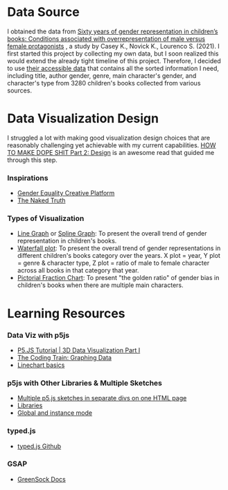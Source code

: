 # Data Source
I obtained the data from [Sixty years of gender representation in children’s books: Conditions associated with overrepresentation of male versus female protagonists](https://journals.plos.org/plosone/article?id=10.1371/journal.pone.0260566)
, a study by Casey K., Novick K., Lourenco S. (2021).
I first started this project by collecting my own data, but I soon realized this would extend the already tight timeline of this project.
Therefore, I decided to use [their accessible data](https://osf.io/97gfk/) that contains all the sorted information I need, including title, author gender, genre, main character's gender, and character's type from 3280 children's books collected from various sources.

# Data Visualization Design
I struggled a lot with making good visualization design choices that are reasonably challenging yet achievable with my current capabilities.
[HOW TO MAKE DOPE SHIT Part 2: Design](https://pudding.cool/process/how-to-make-dope-shit-part-2/) is an awesome read that guided me through this step.

### Inspirations
- [Gender Equality Creative Platform](https://www.pentagram.com/work/gender-equality-creative-platform/story)
- [The Naked Truth](https://pudding.cool/2021/03/foundation-names/)

### Types of Visualization
- [Line Graph](https://datavizproject.com/data-type/line-chart/) or [Spline Graph](https://datavizproject.com/data-type/spline-graph/): To present the overall trend of gender representation in children's books.
- [Waterfall plot](https://datavizproject.com/data-type/waterfall-plot/): To present the overall trend of gender representations in different children's books category over the years. X plot = year, Y plot = genre & character type, Z plot = ratio of male to female character across all books in that category that year.
- [Pictorial Fraction Chart](https://datavizproject.com/data-type/fraction-of-pictograms/): To present "the golden ratio" of gender bias in children's books when there are multiple main characters.

# Learning Resources
### Data Viz with p5js
- [P5.JS Tutorial | 3D Data Visualization Part I](https://www.youtube.com/watch?v=ZeVbsZQiHdU)
- [The Coding Train: Graphing Data](https://youtu.be/5-ptp9tRApM)
- [Linechart basics](https://www.youtube.com/watch?v=AXHkr5m_rpQ)

### p5js with Other Libraries & Multiple Sketches
- [Multiple p5.js sketches in separate divs on one HTML page](http://joemckaystudio.com/multisketches/)
- [Libraries](https://happycoding.io/tutorials/p5js/libraries)
- [Global and instance mode](https://github.com/processing/p5.js/wiki/Global-and-instance-mode)

### typed.js
- [typed.js Github](https://github.com/mattboldt/typed.js)

### GSAP
- [GreenSock Docs](https://greensock.com/docs/)
